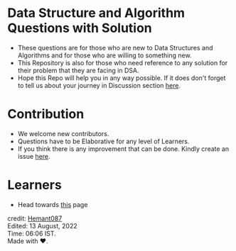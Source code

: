 # Data Structure and Algorithm Questions with Solution
- These questions are for those who are new to Data Structures and Algorithms and for those who are willing to something new.
- This Repository is also for those who need reference to any solution for their problem that they are facing in DSA.
- Hope this Repo will help you in any way possible. If it does don't forget to tell us about your journey in Discussion section [here](https://github.com/hemant087/Data_Structure_and_Algorithm_practice/discussions).

# Contribution 
- We welcome new contributors.
- Questions have to be Elaborative for any level of Learners.
- If you think there is any improvement that can be done. Kindly create an issue [here](https://github.com/hemant087/Data_Structure_and_Algorithm_practice/issues).

# Learners
- Head towards [this](https://github.com/hemant087/Data_Structure_and_Algorithm_practice/blob/main/LEARN.md) page

credit: [Hemant087](https://github.com/hemant087)
<br/>
Edited: 13 August, 2022
<br/>
Time: 06:06 IST.
<br/>
Made with  :heart:.
